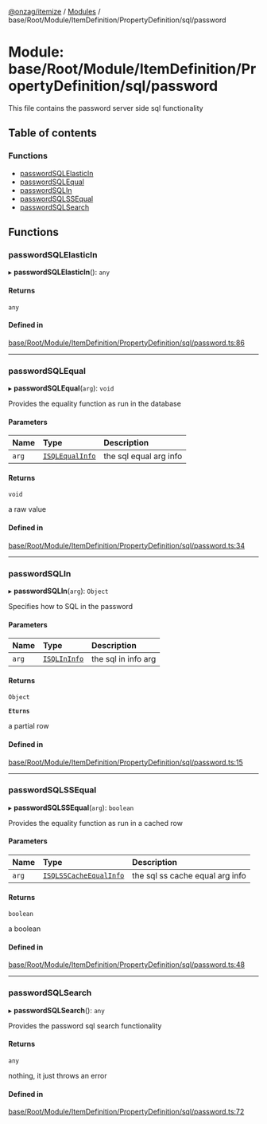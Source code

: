 [@onzag/itemize](../README.md) / [Modules](../modules.md) / base/Root/Module/ItemDefinition/PropertyDefinition/sql/password

# Module: base/Root/Module/ItemDefinition/PropertyDefinition/sql/password

This file contains the password server side sql functionality

## Table of contents

### Functions

- [passwordSQLElasticIn](base_Root_Module_ItemDefinition_PropertyDefinition_sql_password.md#passwordsqlelasticin)
- [passwordSQLEqual](base_Root_Module_ItemDefinition_PropertyDefinition_sql_password.md#passwordsqlequal)
- [passwordSQLIn](base_Root_Module_ItemDefinition_PropertyDefinition_sql_password.md#passwordsqlin)
- [passwordSQLSSEqual](base_Root_Module_ItemDefinition_PropertyDefinition_sql_password.md#passwordsqlssequal)
- [passwordSQLSearch](base_Root_Module_ItemDefinition_PropertyDefinition_sql_password.md#passwordsqlsearch)

## Functions

### passwordSQLElasticIn

▸ **passwordSQLElasticIn**(): `any`

#### Returns

`any`

#### Defined in

[base/Root/Module/ItemDefinition/PropertyDefinition/sql/password.ts:86](https://github.com/onzag/itemize/blob/59702dd5/base/Root/Module/ItemDefinition/PropertyDefinition/sql/password.ts#L86)

___

### passwordSQLEqual

▸ **passwordSQLEqual**(`arg`): `void`

Provides the equality function as run in the database

#### Parameters

| Name | Type | Description |
| :------ | :------ | :------ |
| `arg` | [`ISQLEqualInfo`](../interfaces/base_Root_Module_ItemDefinition_PropertyDefinition_types.ISQLEqualInfo.md) | the sql equal arg info |

#### Returns

`void`

a raw value

#### Defined in

[base/Root/Module/ItemDefinition/PropertyDefinition/sql/password.ts:34](https://github.com/onzag/itemize/blob/59702dd5/base/Root/Module/ItemDefinition/PropertyDefinition/sql/password.ts#L34)

___

### passwordSQLIn

▸ **passwordSQLIn**(`arg`): `Object`

Specifies how to SQL in the password

#### Parameters

| Name | Type | Description |
| :------ | :------ | :------ |
| `arg` | [`ISQLInInfo`](../interfaces/base_Root_Module_ItemDefinition_PropertyDefinition_types.ISQLInInfo.md) | the sql in info arg |

#### Returns

`Object`

**`Eturns`**

a partial row

#### Defined in

[base/Root/Module/ItemDefinition/PropertyDefinition/sql/password.ts:15](https://github.com/onzag/itemize/blob/59702dd5/base/Root/Module/ItemDefinition/PropertyDefinition/sql/password.ts#L15)

___

### passwordSQLSSEqual

▸ **passwordSQLSSEqual**(`arg`): `boolean`

Provides the equality function as run in a cached row

#### Parameters

| Name | Type | Description |
| :------ | :------ | :------ |
| `arg` | [`ISQLSSCacheEqualInfo`](../interfaces/base_Root_Module_ItemDefinition_PropertyDefinition_types.ISQLSSCacheEqualInfo.md) | the sql ss cache equal arg info |

#### Returns

`boolean`

a boolean

#### Defined in

[base/Root/Module/ItemDefinition/PropertyDefinition/sql/password.ts:48](https://github.com/onzag/itemize/blob/59702dd5/base/Root/Module/ItemDefinition/PropertyDefinition/sql/password.ts#L48)

___

### passwordSQLSearch

▸ **passwordSQLSearch**(): `any`

Provides the password sql search functionality

#### Returns

`any`

nothing, it just throws an error

#### Defined in

[base/Root/Module/ItemDefinition/PropertyDefinition/sql/password.ts:72](https://github.com/onzag/itemize/blob/59702dd5/base/Root/Module/ItemDefinition/PropertyDefinition/sql/password.ts#L72)
